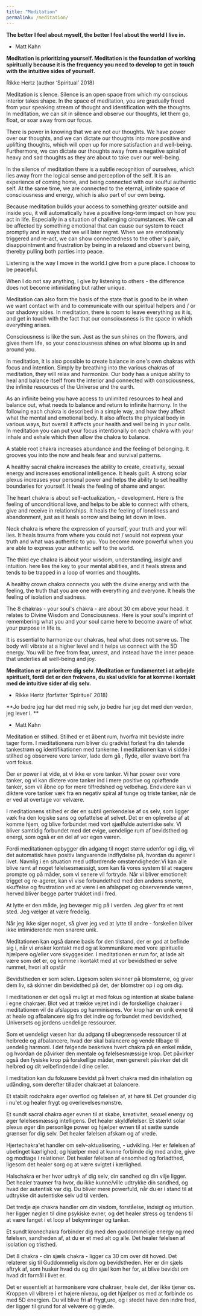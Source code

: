 ```yaml
---
title: "Meditation"
permalink: /meditation/
---
```




**The better I feel about myself, the better I feel about the world I live in.**
- Matt Kahn

**Meditation is prioritizing yourself. Meditation is the foundation of working spiritually because it is the frequency you need to develop to get in touch with the intuitive sides of yourself.**

Rikke Hertz (author ‘Spiritual’ 2018)



Meditation is silence. Silence is an open space from which my conscious interior takes shape. In the space of meditation, you are gradually freed from your speaking stream of thought and identification with the thoughts. In meditation, we can sit in silence and observe our thoughts, let them go, float, or soar away from our focus.



There is power in knowing that we are not our thoughts. We have power over our thoughts, and we can dictate our thoughts into more positive and uplifting thoughts, which will open up for more satisfaction and well-being. Furthermore, we can dictate our thoughts away from a negative spiral of heavy and sad thoughts as they are about to take over our well-being.



In the silence of meditation there is a subtle recognition of ourselves, which lies away from the logical sense and perception of the self. It is an experience of coming home, and being connected with our soulful authentic self. At the same time, we are connected to the eternal, infinite space of consciousness and energy, which is also part of our own being.



Because meditation builds your access to something greater outside and inside you, it will automatically have a positive long-term impact on how you act in life. Especially in a situation of challenging circumstances. We can all be affected by something emotional that can cause our system to react promptly and in ways that we will later regret. When we are emotionally triggered and re-act, we can show connectedness to the other's pain, disappointment and frustration by being in a relaxed and observant being, thereby pulling both parties into peace.



Listening is the way I move in the world.I give from a pure place. I choose to be peaceful.



When I do not say anything, I give by listening to others - the difference does not become intimidating but rather unique.

Meditation can also form the basis of the state that is good to be in when we want contact with and to communicate with our spiritual helpers and / or our shadowy sides. In meditation, there is room to leave everything as it is, and get in touch with the fact that our consciousness is the space in which everything arises.



Consciousness is like the sun. Just as the sun shines on the flowers, and gives them life, so your consciousness shines on what blooms up in and around you.



In meditation, it is also possible to create balance in one's own chakras with focus and intention. Simply by breathing into the various chakras of meditation, they will relax and harmonize. Our body has a unique ability to heal and balance itself from the interior and connected with consciousness, the infinite resources of the Universe and the earth.



As an infinite being you have access to unlimited resources to heal and balance out, what needs to balance and return to infinite harmony. In the following each chakra is described in a simple way, and how they affect what the mental and emotional body. It also affects the physical body in various ways, but overall it affects your health and well being in your cells. In meditation you can put your focus intentionally on each chakra with your inhale and exhale which then allow the chakra to balance.



A stable root chakra increases abundance and the feeling of belonging. It grooves you into the now and heals fear and survival patterns.



A healthy sacral chakra increases the ability to create, creativity, sexual energy and increases emotional intelligence. It heals guilt. A strong solar plexus increases your personal power and helps the ability to set healthy boundaries for yourself. It heals the feeling of shame and anger.



The heart chakra is about self-actualization, - development. Here is the feeling of unconditional love, and helps to be able to connect with others, give and receive in relationships. It heals the feeling of loneliness and abandonment, just as it heals sorrow and being let down in love.



Neck chakra is where the expression of yourself, your truth and your will lies. It heals trauma from where you could not / would not express your truth and what was authentic to you. You become more powerful when you are able to express your authentic self to the world.



The third eye chakra is about your wisdom, understanding, insight and intuition. here lies the key to your mental abilities, and it heals stress and tends to be trapped in a loop of worries and thoughts.



A healthy crown chakra connects you with the divine energy and with the feeling, the truth that you are one with everything and everyone. It heals the feeling of isolation and sadness.



The 8 chakras - your soul's chakra - are about 30 cm above your head. It relates to Divine Wisdom and Consciousness. Here is your soul's imprint of remembering what you and your soul came here to become aware of what your purpose in life is.

It is essential to harmonize our chakras, heal what does not serve us. The body will vibrate at a higher level and it helps us connect with the 5D energy. You will be free from fear, unrest, and instead have the inner peace that underlies all well-being and joy.



**Meditation er at prioritere dig selv. Meditation er fundamentet i at arbejde spirituelt, fordi det er den frekvens, du skal udvikle for at komme i kontakt med de intuitive sider af dig selv.**

- Rikke Hertz (forfatter ‘Spirituel’ 2018)

**Jo bedre jeg har det med mig selv, jo bedre har jeg det med den verden, jeg lever i. **

- Matt Kahn




Meditation er stilhed. Stilhed er et åbent rum, hvorfra mit bevidste indre tager form. I meditationens rum bliver du gradvist forløst fra din talende tankestrøm og identifikationen med tankerne. I meditationen kan vi sidde i stilhed og observere vore tanker, lade dem gå , flyde, eller svæve bort fra vort fokus. 

Der er power i at vide, at vi ikke er vore tanker.  Vi har power over vore tanker, og vi kan diktere vore tanker ind i mere positive og opløftende tanker, som vil åbne op for mere tilfredshed og velbehag. Endvidere kan vi diktere vore tanker væk fra en negativ spiral af tunge og triste tanker, når de er ved at overtage vor velvære.

I meditationens stilhed er der en subtil genkendelse af os selv, som ligger væk fra den logiske sans og opfattelse af selvet. Det er en oplevelse af at komme hjem, og blive forbundet med vort sjælfulde autentiske selv. Vi bliver samtidig forbundet med det evige, uendelige rum af bevidsthed og energi, som også er en del af vor egen væren.

Fordi meditationen opbygger din adgang til noget større udenfor og i dig, vil det automatisk have positiv langvarende indflydelse på, hvordan du agerer i livet. 
Navnlig i en situation med udfordrende omstændigheder.Vi kan alle blive ramt af noget følelsesmæssigt, som kan få vores system til at reagere prompte og på måder, som vi senere vil fortryde. Når vi bliver emotionelt trigget og re-agerer, kan vi vise forbundethed med den andens smerte, skuffelse og frustration ved at være i en afslappet og observerende væren, herved bliver begge parter trukket ind i fred.

At lytte er den måde, jeg bevæger mig på i verden. Jeg giver fra et rent sted. Jeg vælger at være fredelig.

Når jeg ikke siger noget, så giver jeg ved at lytte til andre - forskellen bliver ikke intimiderende men snarere unik.

Meditationen kan også danne basis for den tilstand, der er god at befinde sig i, når vi ønsker kontakt med og at kommunikere med vore spirituelle hjælpere og/eller vore skyggesider. I meditationen er rum for, at lade alt være som det er, og komme i kontakt med at vor bevidsthed er selve rummet, hvori alt opstår 

Bevidstheden er som solen. Ligesom solen skinner på blomsterne, og giver dem liv, så skinner din bevidsthed på det, der blomstrer op i og om dig. 

I meditationen er det også muligt at med fokus og intention at skabe balane i egne chakraer. Blot ved at trække vejret ind i de forskellige chakraer i meditationen vil de afslappes og harminiseres. Vor krop har en unik evne til at heale og afbalancere sig fra det indre og forbundet med bevidsthed, Universets og jordens uendelige ressourcer.

Som et uendeligt væsen har du adgang til ubegrænsede ressourcer til at helbrede og afbalancere, hvad der skal balancere og vende tilbage til uendelig harmoni.
I det følgende beskrives hvert chakra på en enkel måde, og hvordan de påvirker den mentale og følelsesmæssige krop. Det påvirker også den fysiske krop på forskellige måder, men generelt påvirker det dit helbred og dit velbefindende i dine celler.

I meditation kan du fokusere bevidst på hvert chakra med din inhalation og udånding, som derefter tillader chakraet at balancere.

Et stabilt rodchakra øger overflod og følelsen af, at høre til. Det grounder dig i nu'et og healer frygt og overlevelsesmønstre.

Et sundt sacral chakra øger evnen til at skabe, kreativitet, sexuel energy og øger følelsesmæssig intelligens. Det healer skyldfølelser.
Et stærkt solar plexus øger din personlige power og hjælper evnen til at sætte sunde grænser for dig selv. Det healer følelsen afskam og af vrede.

Hjertechakra'et handler om selv-aktualisering, - udvikling. Her er følelsen af ubetinget kærlighed, og hjælper med at kunne forbinde dig med andre, give og modtage i relationer. Det healer følelsen af ensomhed og forladthed, ligesom det healer sorg og at være svigtet i kærlighed.

Halschakra er her hvor udtryk af dig selv, din sandhed og din vilje ligger. Det healer traumer fra hvor, du ikke kunne/ville udtrykke din sandhed, og hvad der autentisk var dig. Du bliver mere powerfuld, når du er i stand til at udtrykke dit autentiske selv ud til verden.

Det tredje øje chakra handler om din visdom, forståelse, indsigt og intuition. her ligger nøglen til dine psykiske evner, og det healer stress og tendens til at være fanget i et loop af bekymringer og tanker.

Et sundt kronechakra forbinder dig med den guddommelige energy og med følelsen, sandheden af, at du er et med alt og alle. Det healer følelsen af isolation og tristhed.

Det 8 chakra - din sjæls chakra - ligger ca 30 cm over dit hoved. Det relaterer sig til Guddommelig visdom og bevidstheden. Her er din sjæls aftryk af, som husker hvad du og din sjæl kom her for, at blive bevidst om hvad dit formål i livet er.

Det er essentielt at harmonisere vore chakraer, heale det, der ikke tjener os. Kroppen vil vibrere i et højere niveau, og det hjælper os med at forbinde os med 5D energien. Du vil blive fri af frygt,uro, og i stedet have den indre fred, der ligger til grund for al velvære og glæde.





